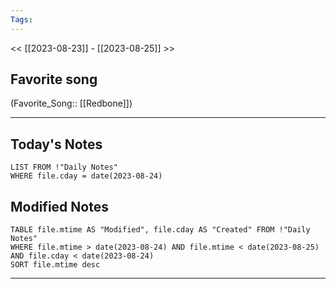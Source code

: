 ```yaml
---
Tags:
---
```

<< [[2023-08-23]] - [[2023-08-25]] >>
## Favorite song
(Favorite_Song:: [[Redbone]])

___
## Today's Notes
```dataview
LIST FROM !"Daily Notes"
WHERE file.cday = date(2023-08-24)
```
## Modified Notes
```dataview
TABLE file.mtime AS "Modified", file.cday AS "Created" FROM !"Daily Notes" 
WHERE file.mtime > date(2023-08-24) AND file.mtime < date(2023-08-25) AND file.cday < date(2023-08-24)
SORT file.mtime desc
```
___
